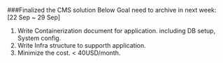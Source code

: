 ###Finalized the CMS solution
Below Goal need to archive in next week: [22 Sep ~ 29 Sep]
  1) Write Containerization document for application. including DB setup, System config.
  2) Write Infra structure to supporth application.
  3) Minimize the cost. < 40USD/month.
